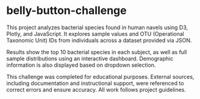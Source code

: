 # belly-button-challenge

This project analyzes bacterial species found in human navels using D3, Plotly, and JavaScript. It explores sample values and OTU (Operational Taxonomic Unit) IDs from individuals across a dataset provided via JSON.

Results show the top 10 bacterial species in each subject, as well as full sample distributions using an interactive dashboard. Demographic information is also displayed based on dropdown selection.

This challenge was completed for educational purposes. External sources, including documentation and instructional support, were referenced to correct errors and ensure accuracy. All work follows project guidelines.

